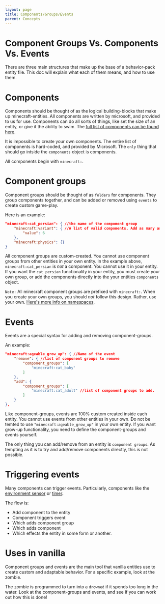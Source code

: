 ```yaml
---
layout: page
title: Components/Groups/Events
parent: Concepts
---
```


# Component Groups Vs. Components Vs. Events

There are three main structures that make up the base of a behavior-pack entity file. This doc will explain what each of them means, and how to use them.

# Components

Components should be thought of as the logical building-blocks that make up minecraft-entities. All components are written by microsoft, and provided to us for use. Components can do all sorts of things, like set the size of an entity, or give it the ability to swim. The [full list of components can be found here](https://bedrock.dev/docs/1.16.0.0/1.16.0.66/Entities#minecraft:color2).

It is impossible to create your own components. The entire list of components is hard-coded, and provided by Microsoft. The `only` thing that should go intside the `components` object is components.

All components begin with `minecraft:`.

# Component groups

Component groups should be thought of as `folders` for components. They group components together, and can be added or removed using `events` to create custom game-play.

Here is an example:

```json
"minecraft:cat_persian": { //the name of the component group
    "minecraft:variant": { //A list of valid components. Add as many as you like.
        "value": 6
    },
    "minecraft:physics": {}
}
```

All component groups are custom-created. You cannot use component groups from other entities in your own entity. In the example above, `minecraft:cat_persian` is *not* a component. You cannot use it in your entity. If you want the `cat_persian` functionality in your entity, you must create your own group, or add the components directly into the your entities `components` object.

`Note:` All minecraft component groups are prefixed with `minecraft:`. When you create your own groups, you should *not* follow this design. Rather, use your own. [Here's more info on namespaces](/knowledge/namespaces).

# Events

Events are a special syntax for adding and removing component-groups. 

An example:
```json
"minecraft:ageable_grow_up": { //Name of the event
    "remove": { //list of component groups to remove
        "component_groups": [
            "minecraft:cat_baby"
        ]
    },
    "add": {
        "component_groups": [
            "minecraft:cat_adult" //list of component groups to add.
        ]
    }
},
```

Like component-groups, events are 100% custom created inside each entity. You cannot use events from other entities in your own. Do not be temted to use `"minecraft:ageable_grow_up"` in your own entity. If you want grow-up functionality, you need to define the component-groups and events yourself.

The only thing you can add/remove from an entity is `component groups`. As tempting as it is to try and add/remove components directly, this is not possible. 

# Triggering events

Many components can trigger events. Particularly, components like the [environment sensor](/vanilla-usage/components.html#minecraftenvironment_sensor) or [timer](/vanilla-usage/components.html#minecrafttimer).

The flow is:
 - Add component to the entity
 - Component triggers event
 - Which adds component group
 - Which adds component
 - Which effects the entity in some form or another.

# Uses in vanilla

Component groups and events are the main tool that vanilla entities use to create custom and adaptable behavior. For a specific example, look at the zombie.

The zombie is programmed to turn into a `drowned` if it spends too long in the water. Look at the component-groups and events, and see if you can work out how this is done!


